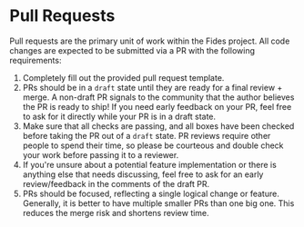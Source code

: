 # Pull Requests

Pull requests are the primary unit of work within the Fides project. All code changes are expected to be submitted via a PR with the following requirements:

1. Completely fill out the provided pull request template.
1. PRs should be in a `draft` state until they are ready for a final review + merge. A non-draft PR signals to the community that the author believes the PR is ready to ship! If you need early feedback on your PR, feel free to ask for it directly while your PR is in a draft state.
1. Make sure that all checks are passing, and all boxes have been checked before taking the PR out of a `draft` state. PR reviews require other people to spend their time, so please be courteous and double check your work before passing it to a reviewer.
1. If you're unsure about a potential feature implementation or there is anything else that needs discussing, feel free to ask for an early review/feedback in the comments of the draft PR.
1. PRs should be focused, reflecting a single logical change or feature. Generally, it is better to have multiple smaller PRs than one big one. This reduces the merge risk and shortens review time.
